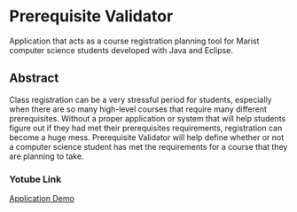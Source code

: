 # Prerequisite Validator #
Application that acts as a course registration planning tool for Marist computer science students developed with Java and Eclipse.
## Abstract ##

Class registration can be a very stressful period for students, especially when there are so many high-level courses that require many different prerequisites. Without a proper application or system that will help students figure out if they had met their prerequisites requirements, registration can become a huge mess. Prerequisite Validator will help define whether or not a computer science student has met the requirements for a course that they are planning to take. 

### Yotube Link ###

[Application Demo](https://www.youtube.com/watch?v=WbCrGfjOYb8)
